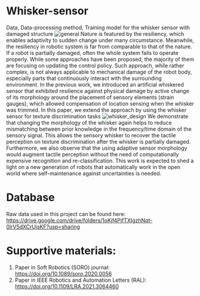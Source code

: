 # Whisker-sensor
Data, Data-processing method, Training model for the whisker sensor with damaged structure
![general](https://user-images.githubusercontent.com/74526584/182774621-6ebb8666-3646-4f98-9e90-3b9893c75c93.jpg)
Nature is featured by the resiliency, which enables adaptivity to sudden change under many circumstance. Meanwhile, the resiliency in robotic system is far from comparable to that of the nature. If a robot is partially damaged, often the whole system fails to operate properly. While some approaches have been proposed, the majority of them are focusing on updating the control policy. Such approach, while rather complex, is not always applicable to mechanical damage of the robot body, especially parts that continuously interact with the surrounding environment. In the previous work, we introduced an artificial whiskered sensor that exhibited resilience against physical damage by active change of its morphology around the placement of sensory elements (strain gauges), which allowed compensation of location sensing when the whisker was trimmed. In this paper, we extend the approach by using the whisker sensor for texture discrimination tasks
![whisker_design](https://user-images.githubusercontent.com/74526584/182774788-06fa95d6-019a-49a2-a058-ae8bc6c1143d.jpg)
We demonstrate that changing the morphology of the whisker again helps to reduce mismatching between prior knowledge in the frequency/time domain of the sensory signal. This allows the sensory whisker to recover the tactile perception on texture discrimination after the whisker is partially damaged. Furthermore, we also observe that the using adaptive sensor morphology would augment tactile perception without the need of computationally expensive recognition and re-classification. This work is expected to shed a light on a new generation of robots that automatically work in the open world where self-maintenance against uncertainties is needed.
# Database
Raw data used in this project can be found here: https://drive.google.com/drive/folders/1oKjf4PjfTXIgzhNqt-0lrV5dXCrUjsKF?usp=sharing
# Supportive materials:
1. Paper in Soft Robotics (SORO) journal: https://doi.org/10.1089/soro.2020.0056
2. Paper in IEEE Robotics and Automation Letters (RAL): https://doi.org/10.1109/LRA.2021.3064460
